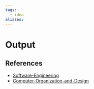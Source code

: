 ```yaml
---
tags:
  - idea
aliases:
---
```


# Output

<!--
	Write three to five sentences in your own words
	Assume that the reader will have no context
	Include sources
	Link to other ideas
-->

## References

- [Software-Engineering](Software-Engineering.md)
- [Computer-Organization-and-Design](Computer-Organization-and-Design.md)
